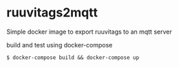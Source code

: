 # ruuvitags2mqtt
Simple docker image to export ruuvitags to an mqtt server

build and test using docker-compose

```
$ docker-compose build && docker-compose up
```
